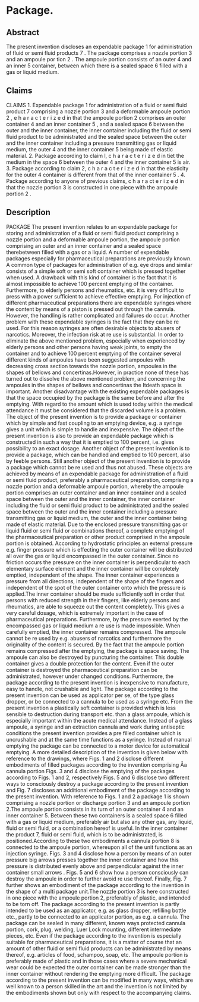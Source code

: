 # Package.

## Abstract
The present invention discloses an expendable package 1 for administration of fluid or semi fluid products 7 . The package comprises a nozzle portion 3 and an ampoule por tion 2 . The ampoule portion consists of an outer 4 and an inner 5 container, between which there is a sealed space 6 filled with a gas or liquid medium.

## Claims
CLAIMS 1. Expendable package 1 for administration of a fluid or semi fluid product 7 comprising a nozzle portion 3 and a deformable ampoule portion 2 , e h a r a c t e r i z e d in that the ampoule portion 2 comprises an outer container 4 and an inner container 5 , and a sealed space 6 between the outer and the inner container, the inner container including the fluid or semi fluid product to be administrated and the sealed space between the outer and the inner container including a pressure transmitting gas or liquid medium, the outer 4 and the inner container 5 being made of elastic material. 2. Package according to claim l, c h a r a c t e r i z e d in tiet the medium in the space 6 between the outer 4 and the inner container 5 is air. 3. Package according to claim 2, c h a r a c t e r i z e d in that the elasticity for the outer 4 container is different from that of the inner container 5 . 4. Package according to anyone of previous claims, c h a r a ct e r i z e d in that the nozzle portion 3 is constructed in one piece with the ampoule portion 2 .

## Description
PACKAGE The present invention relates to an expendable package for storing and administration of a fluid or semi fluid product comprising a nozzle portion and a deformable ampoule portion, the ampoule portion comprising an outer and an inner container and a sealed space therebetween filled with a gas or a liquid. A number of expendable packages especially for pharmaceutical preparations are previously known. A common type of packages for administration of e.g. eye drops and similar consists of a simple soft or semi soft container which is pressed together when used. A drawback with this kind of container is the fact that it is almost impossible to achieve 100 percent emptying of the container. Furthermore, to elderly persons and rheumatics, etc. it is very difficult to press with a power sufficient to achieve effective emptying. For injection of different pharmaceutical preparations there are expendable syringes where the content by means of a piston is pressed out through the cannula. However, the handling is rather complicated and failures do occur. Another problem with these expendable syringes is the fact that they can be re used. For this reason syringes are often desirable objects to abusers of narcotics. Moreover, the infection risk at re use is substantial. In order to eliminate the above mentioned problem, especially when experienced by elderly persons and other persons having weak joints, to empty the container and to achieve 100 percent emptying of the container several different kinds of ampoules have been suggested ampoules with decreasing cross section towards the nozzle portion, ampoules in the shapes of bellows and concertinas.However, in practice none of these has turned out to dissolve the above mentioned problem, and concerning the ampoules in the shapes of bellows and concertinas the Itdeath space is important. Another disadvantage with the existing expendable packages is that the space occupied by the package is the same before and after the emptying. With regard to the amount which is used today within the medical attendance it must be considered that the discarded volume is a problem. The object of the present invention is to provide a package or container which by simple and fast coupling to an emptying device, e.g. a syringe gives a unit which is simple to handle and inexpensive. The object of the present invention is also to provide an expendable package which is constructed in such a way that it is emptied to 100 percent, i.e. gives possibility to an exact dosage. Another object of the present invention is to provide a package, which can be handled and emptied to 100 percent, also by feeble persons. Still another object of the present invention is to provide a package which cannot be re used and thus not abused. These objects are achieved by means of an expendable package for administration of a fluid or semi fluid product, preferably a pharmaceutical preparation, comprising a nozzle portion and a deformable ampoule portion, whereby the ampoule portion comprises an outer container and an inner container and a sealed space between the outer and the inner container, the inner container including the fluid or semi fluid product to be administrated and the sealed space between the outer and the inner container including a pressure transmitting gas or liquid medium, the outer and the inner container being made of elastic material. Due to the enclosed pressure transmitting gas or liquid fluid or semi fluid or combinations thereof, a complete emptying of the pharmaceutical preparation or other product comprised in the ampoule portion is obtained. According to hydrostatic principles an external pressure e.g. finger pressure which is effecting the outer container will be distributed all over the gas or liquid encompassed in the outer container. Since no friction occurs the pressure on the inner container is perpendicular to each elementary surface element and the inner container will be completely emptied, independent of the shape. The inner container experiences a pressure from all directions, independent of the shape of the fingers and independent of the spot of the outer container onto which the pressure is applied.The inner container should be made sufficiently soft in order that persons with reduced strength in their fingers, like elderly persons and rheumatics, are able to squeeze out the content completely. This gives a very careful dosage, which is extremely important in the case of pharmaceutical preparations. Furthermore, by the pressure exerted by the encompassed gas or liquid medium a re use is made impossible. When carefully emptied, the inner container remains compressed. The ampoule cannot be re used by e.g. abusers of narcotics and furthermore the originality of the content is secured. By the fact that the ampoule portion remains compressed after the emptying, the package is space saving. The ampoule can also be destroyed by puncturing the container. This double container gives a double protection for the content. Even if the outer container is destroyed the pharmaceutical preparation can be administrated, however under changed conditions. Furthermore, the package according to the present invention is inexpensive to manufacture, easy to handle, not crushable and light. The package according to the present invention can be used as applicator per se, of the type glass dropper, or be connected to a cannula to be used as a syringe etc. From the present invention a plastically soft container is provided which is less sensible to destruction during transport etc. than a glass ampoule, which is especially important within the acute medical attendance. Instead of a glass ampoule, a syringe and an extraction cannula and work during antiseptic conditions the present invention provides a pre filled container which is uncrushable and at the same time functions as a syringe. Instead of manual emptying the package can be connected to a motor device for automatical emptying. A more detailed description of the invention is given below with reference to the drawings, where Figs. 1 and 2 disclose different embodiments of filled packages according to the invention comprising Åa cannula portion Figs. 3 and 4 disclose the emptying of the packages according to Figs. 1 and 2, respectively Figs. 5 and 6 disclose two different ways to consciously destroy a package according to the present invention and Fig. 7 discloses an additional embodiment of the package according to the present invention. With reference to Figs. 1 and 2 a package 1 is shown comprising a nozzle portion or discharge portion 3 and an ampoule portion 2.The ampoule portion consists in its turn of an outer container 4 and an inner container 5. Between these two containers is a sealed space 6 filled with a gas or liquid medium, preferably air but also any other gas, any liquid, fluid or semi fluid, or a combination hereof is useful. In the inner container the product 7, fluid or semi fluid, which is to be administrated, is positioned.According to these two embodiments a cannula portion 8 is connected to the ampoule portion, whereupon all of the unit functions as an injection syringe. Figs. 3 and 4 disclose how a person by means of an outer pressure big arrows presses together the inner container and how this pressure is distributed evenly above and perpendicular against the inner container small arrows . Figs. 5 and 6 show how a person consciously can destroy the ampoule in order to further avoid re use thereof. Finally, Fig. 7 further shows an embodiment of the package according to the invention in the shape of a multi package unit.The nozzle portion 3 is here constructed in one piece with the ampoule portion 2, preferably of plastic, and intended to be torn off. The package according to the present invention is partly intended to be used as an applicator, e.g. as glass dropper, refilling bottle etc., partly to be connected to an applicator portion, as e.g. a cannula. The package can be sealed in many different, known ways protected cannula portion, cork, plug, welding, Luer Lock mounting, different intermediate pieces, etc. Even if the package according to the invention is especially suitable for pharmaceutical preparations, it is a matter of course that an amount of other fluid or semi fluid products can be administrated by means thereof, e.g. articles of food, schampoo, soap, etc. The ampoule portion is preferably made of plastic and in those cases where a severe mechanical wear could be expected the outer container can be made stronger than the inner container without rendering the emptying more difficult. The package according to the present invention can be modified in many ways, which are well known to a person skilled in the art and the invention is not limited by the embodiments shown but only with respect to the accompanying claims.